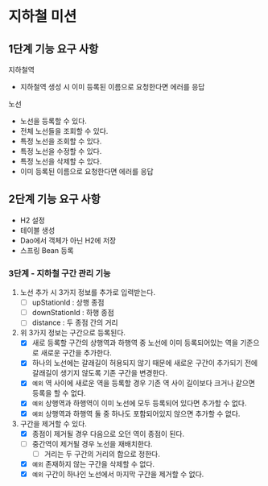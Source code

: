 # 지하철 미션

## 1단계 기능 요구 사항

지하철역

- 지하철역 생성 시 이미 등록된 이름으로 요청한다면 에러를 응답

노선

- 노선을 등록할 수 있다.
- 전체 노선들을 조회할 수 있다.
- 특정 노선을 조회할 수 있다.
- 특정 노선을 수정할 수 있다.
- 특정 노선을 삭제할 수 있다.
- 이미 등록된 이름으로 요청한다면 에러를 응답

## 2단계 기능 요구 사항

- H2 설정
- 테이블 생성
- Dao에서 객체가 아닌 H2에 저장
- 스프링 Bean 등록

### 3단계 - 지하철 구간 관리 기능

1. 노선 추가 시 3가지 정보를 추가로 입력받는다.
    - [ ] upStationId : 상행 종점
    - [ ] downStationId : 하행 종점
    - [ ] distance : 두 종점 간의 거리

2. 위 3가지 정보는 구간으로 등록된다.
    - [x] 새로 등록할 구간의 상행역과 하행역 중 노선에 이미 등록되어있는 역을 기준으로 새로운 구간을 추가한다.
    - [x] 하나의 노선에는 갈래길이 허용되지 않기 때문에 새로운 구간이 추가되기 전에 갈래길이 생기지 않도록 기존 구간을 변경한다.
    - [x] `예외` 역 사이에 새로운 역을 등록할 경우 기존 역 사이 길이보다 크거나 같으면 등록을 할 수 없다.
    - [x] `예외` 상행역과 하행역이 이미 노선에 모두 등록되어 있다면 추가할 수 없다.
    - [x] `예외` 상행역과 하행역 둘 중 하나도 포함되어있지 않으면 추가할 수 없다.

3. 구간을 제거할 수 있다.
    - [x] 종점이 제거될 경우 다음으로 오던 역이 종점이 된다.
    - [ ] 중간역이 제거될 경우 노선을 재배치한다.
        - [ ] 거리는 두 구간의 거리의 합으로 정한다.
    - [x] `예외` 존재하지 않는 구간을 삭제할 수 없다.
    - [x] `예외` 구간이 하나인 노선에서 마지막 구간을 제거할 수 없다.
